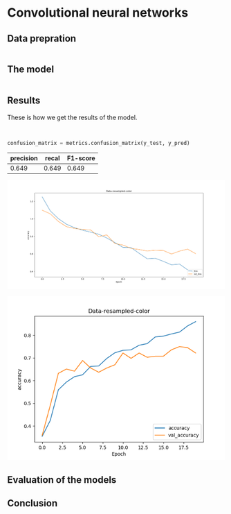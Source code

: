 
# Convolutional neural networks



## Data prepration


```python


```
## The model



```python


```

## Results

These is how we get the results of the model. 

```python

````
```

```


``` Python
confusion_matrix = metrics.confusion_matrix(y_test, y_pred)
```

|precision| recal |F1-score|
|---------|-------|--------|
|0.649    |0.649  |0.649   |

![loss](https://github.com/Hassanyare/Minor_Applied_Data_Science/blob/master/fotos/data-resampled-colour-loss.png)

![acc](https://github.com/Hassanyare/Minor_Applied_Data_Science/blob/master/fotos/data-resampled-colour.png)

## Evaluation of the models


## Conclusion 


